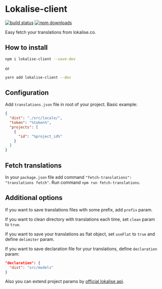 # Lokalise-client

[![build status](https://badgen.net/travis/ibitcy/lokalise-client?icon=travis)](https://travis-ci.org/ibitcy/lokalise-client)
[![npm downloads](https://badgen.net/npm/dt/lokalise-client?icon=npm&color=green)](https://www.npmjs.com/package/lokalise-client)

Easy fetch your translations from lokalise.co.

## How to install

```sh
npm i lokalise-client --save-dev
```

or

```sh
yarn add lokalise-client --dev
```

## Configuration

Add `translations.json` file in root of your project. Basic example:


```json
{
  "dist": "./src/locale/",
  "token": "%token%",
  "projects": [
    {
      "id": "%project_id%"
    }
  ]
}
```

## Fetch translations

In your `package.json` file add command `"fetch-translations": "translations fetch"`.
Run command `npm run fetch-translations`.

## Additional options

If you want to save translations files with some prefix, add `prefix` param.

If you want to clean directory with translations each time, set `clean` param to `true`.

If you want to save your translations as flat object, set `useFlat` to `true` and define `delimiter` param.

If you want to save declaration file for your translations, define `declaration` param:
```json
"declaration": {
  "dist": "src/models"
}
```

Also you can extend project params by [official lokalise api](https://app.lokalise.com/api2docs/curl/#transition-download-files-post).
